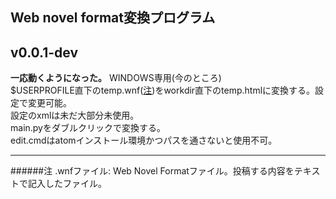 ## Web novel format変換プログラム

v0.0.1-dev<br>
------
**一応動くようになった。**
WINDOWS専用(今のところ)<br>
$USERPROFILE直下のtemp.wnf(<a href=#注>注</a>)をworkdir直下のtemp.htmlに変換する。設定で変更可能。<br>
設定のxmlは未だ大部分未使用。<br>
main.pyをダブルクリックで変換する。<br>
edit.cmdはatomインストール環境かつパスを通さないと使用不可。<br>

------
######注
.wnfファイル:
Web Novel Formatファイル。投稿する内容をテキストで記入したファイル。
